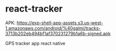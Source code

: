 # react-tracker
APK: https://exp-shell-app-assets.s3.us-west-1.amazonaws.com/android/%40galmi/tracks-3713b202eb494bf1af370231279b1a6b-signed.apk

GPS tracker app react native
